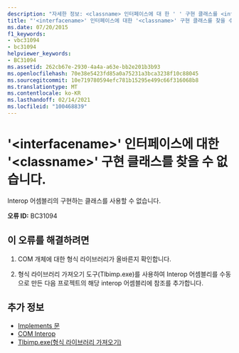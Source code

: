 ```yaml
---
description: "자세한 정보: <classname> 인터페이스에 대 한 ' ' 구현 클래스를 <interfacename> 찾을 수 없습니다."
title: "'<interfacename>' 인터페이스에 대한 '<classname>' 구현 클래스를 찾을 수 없습니다."
ms.date: 07/20/2015
f1_keywords:
- vbc31094
- bc31094
helpviewer_keywords:
- BC31094
ms.assetid: 262cb67e-2930-4a4a-a63e-bb2e201b3b93
ms.openlocfilehash: 70e38e5423fd85a0a75231a3bca3238f10c88045
ms.sourcegitcommit: 10e719780594efc781b15295e499c66f316068b8
ms.translationtype: MT
ms.contentlocale: ko-KR
ms.lasthandoff: 02/14/2021
ms.locfileid: "100468839"
---
```

# <a name="implementing-class-classname-for-interface-interfacename-cannot-be-found"></a>'\<interfacename>' 인터페이스에 대한 '\<classname>' 구현 클래스를 찾을 수 없습니다.

Interop 어셈블리의 구현하는 클래스를 사용할 수 없습니다.  
  
 **오류 ID:** BC31094  
  
## <a name="to-correct-this-error"></a>이 오류를 해결하려면  
  
1. COM 개체에 대한 형식 라이브러리가 올바른지 확인합니다.  
  
2. 형식 라이브러리 가져오기 도구(Tlbimp.exe)를 사용하여 Interop 어셈블리를 수동으로 만든 다음 프로젝트의 해당 interop 어셈블리에 참조를 추가합니다.  
  
## <a name="see-also"></a>추가 정보

- [Implements 문](../language-reference/statements/implements-statement.md)
- [COM Interop](../programming-guide/com-interop/index.md)
- [Tlbimp.exe(형식 라이브러리 가져오기)](../../framework/tools/tlbimp-exe-type-library-importer.md)
